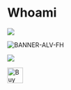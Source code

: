 # Whoami 

![](https://komarev.com/ghpvc/?username=Alv-fh&color=00defc&style=for-the-badge)

![BANNER-ALV-FH](https://github.com/user-attachments/assets/de240673-f1ab-45f6-8f77-39cfdb8e8a8c)

<a href="https://linkedin.com/in/Alv-fh" target="blank"><img align="center" src="https://img.shields.io/badge/LinkedIn-0077B5?style=for-the-badge&logo=linkedin&logoColor=white"/></a>


<a href='https://ko-fi.com/W7W313M7FS' target='_blank'><img height='36' style='border:0px;height:36px;' src='https://storage.ko-fi.com/cdn/kofi1.png?v=3' border='0' alt='Buy Me a Coffee at ko-fi.com' /></a>
